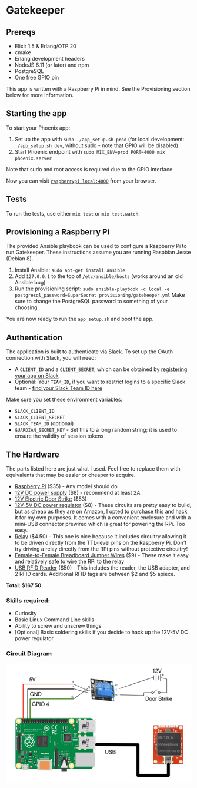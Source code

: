 # Gatekeeper

## Prereqs
* Elixir 1.5 & Erlang/OTP 20
* cmake
* Erlang development headers
* NodeJS 6.11 (or later) and npm
* PostgreSQL
* One free GPIO pin

This app is written with a Raspberry Pi in mind. See the Provisioning section below for more information.

## Starting the app

To start your Phoenix app:

1. Set up the app with `sudo ./app_setup.sh prod` (for local development: `./app_setup.sh dev`, without sudo - note that GPIO will be disabled)
2. Start Phoenix endpoint with `sudo MIX_ENV=prod PORT=4000 mix phoenix.server`

Note that sudo and root access is required due to the GPIO interface.

Now you can visit [`raspberrypi.local:4000`](http://raspberrypi.local:4000) from your browser.

## Tests

To run the tests, use either `mix test` or `mix test.watch`.

## Provisioning a Raspberry Pi

The provided Ansible playbook can be used to configure a Raspberry Pi to run Gatekeeper. These instructions assume you are running Raspbian Jesse (Debian 8).

1. Install Ansible: `sudo apt-get install ansible`
2. Add `127.0.0.1` to the top of `/etc/ansible/hosts` (works around an old Ansible bug)
3. Run the provisioning script:
    `sudo ansible-playbook -c local -e postgresql_password=SuperSecret provisioning/gatekeeper.yml`
Make sure to change the PostgreSQL password to something of your choosing

You are now ready to run the `app_setup.sh` and boot the app.

## Authentication

The application is built to authenticate via Slack. To set up the OAuth connection with Slack, you will need:

* A `CLIENT_ID` and a `CLIENT_SECRET`, which can be obtained by [registering your app on Slack](https://api.slack.com/applications)
* Optional: Your `TEAM_ID`, if you want to restrict logins to a specific Slack team - [find your Slack Team ID here](https://api.slack.com/methods/auth.test/test)

Make sure you set these environment variables:
* `SLACK_CLIENT_ID`
* `SLACK_CLIENT_SECRET`
* `SLACK_TEAM_ID` (optional)
* `GUARDIAN_SECRET_KEY` - Set this to a long random string; it is used to ensure the validity of session tokens

## The Hardware

The parts listed here are just what I used. Feel free to replace them with equivalents that may be easier or cheaper to acquire.

* [Raspberry Pi](http://www.amazon.com/gp/product/B01CD5VC92/ref=as_li_tl?ie=UTF8&camp=1789&creative=9325&creativeASIN=B01CD5VC92&linkCode=as2&tag=alkalogateke-20&linkId=RGZPVHE22TEYIRZV) ($35) - Any model should do
* [12V DC power supply](http://www.amazon.com/gp/product/B0023Y9EQC/ref=as_li_tl?ie=UTF8&camp=1789&creative=9325&creativeASIN=B0023Y9EQC&linkCode=as2&tag=alkalogateke-20&linkId=DBBZFY3TXJEDTJN3) ($8) - recommend at least 2A
* [12V Electric Door Strike](http://www.amazon.com/gp/product/B005IH0HVW/ref=as_li_tl?ie=UTF8&camp=1789&creative=9325&creativeASIN=B005IH0HVW&linkCode=as2&tag=alkalogateke-20&linkId=JXEVP2436BSJNBCM) ($53)
* [12V-5V DC power regulator](http://www.amazon.com/gp/product/B00OY0G2LI/ref=as_li_tl?ie=UTF8&camp=1789&creative=9325&creativeASIN=B00OY0G2LI&linkCode=as2&tag=alkalogateke-20&linkId=OL4GF7EVDDT5PJ6E) ($8) - These circuits are pretty easy to build, but as cheap as they are on Amazon, I opted to purchase this and hack it for my own purposes. It comes with a convenient enclosure and with a mini-USB connector prewired which is great for powering the RPi. Too easy.
* [Relay](http://www.amazon.com/gp/product/B00TO7IY76/ref=as_li_tl?ie=UTF8&camp=1789&creative=9325&creativeASIN=B00TO7IY76&linkCode=as2&tag=alkalogateke-20&linkId=DZAPY3U5FZGS3PW4) ($4.50) - This one is nice because it includes circuitry allowing it to be driven directly from the TTL-level pins on the Raspberry Pi. Don't try driving a relay directly from the RPi pins without protective circuitry!
* [Female-to-Female Breadboard Jumper Wires](http://www.amazon.com/gp/product/B00JUKL4XI/ref=as_li_tl?ie=UTF8&camp=1789&creative=9325&creativeASIN=B00JUKL4XI&linkCode=as2&tag=alkalogateke-20&linkId=3RKK36R6IROZIY5U) ($9) - These make it easy and relatively safe to wire the RPi to the relay
* [USB RFID Reader](https://www.sparkfun.com/products/13198) ($50) - This includes the reader, the USB adapter, and 2 RFID cards. Additional RFID tags are between $2 and $5 apiece.

**Total: $167.50**

### Skills required:

* Curiosity
* Basic Linux Command Line skills
* Ability to screw and unscrew things
* [Optional] Basic soldering skills if you decide to hack up the 12V-5V DC power regulator

### Circuit Diagram

![Gatekeeper circuit diagram](doc/circuit%20diagram.png)

